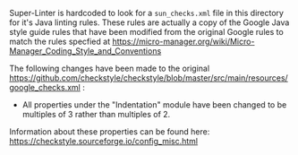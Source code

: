 Super-Linter is hardcoded to look for a `sun_checks.xml` file in this directory for it's Java linting rules. These rules are actually
a copy of the Google Java style guide rules that  have been modified from the 
original Google rules to match the rules specfied at https://micro-manager.org/wiki/Micro-Manager_Coding_Style_and_Conventions

The following changes have been made to the original https://github.com/checkstyle/checkstyle/blob/master/src/main/resources/google_checks.xml :
 - All properties under the "Indentation" module have been changed to be multiples of 3 rather than multiples of 2.
 
 Information about these properties can be found here: https://checkstyle.sourceforge.io/config_misc.html